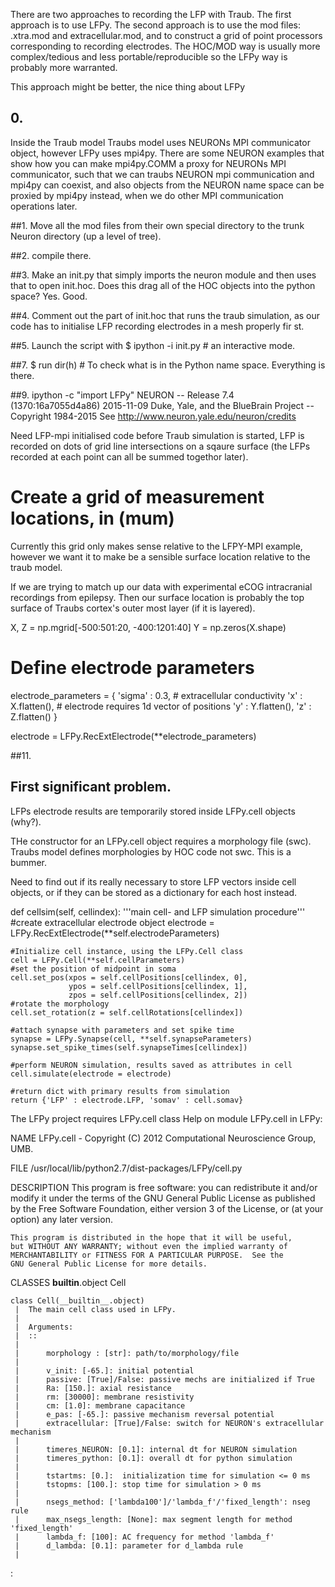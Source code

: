 There are two approaches to recording the LFP with Traub. The first approach is to use LFPy. The second approach is to use the mod files: .xtra.mod and extracellular.mod, and to construct a grid of point processors corresponding to recording electrodes. The HOC/MOD way is usually more complex/tedious and less portable/reproducible so the LFPy way is probably more warranted.

This approach might be better, the nice thing about LFPy


## 0. 
Inside the Traub model
Traubs model uses NEURONs MPI communicator object, however LFPy uses mpi4py. There are some NEURON examples that show how you can make mpi4py.COMM a proxy for NEURONs MPI communicator, such that we can traubs NEURON mpi communication and mpi4py can coexist, and also objects from the NEURON name space can be proxied by mpi4py instead, when we do other MPI communication operations later.

##1. 
Move all the mod files from their own special directory to the trunk Neuron directory (up a level of tree).

##2. 
compile there.

##3. 
Make an init.py that simply imports the neuron module and then uses that to open init.hoc. Does this drag all of the HOC objects into the python space? Yes. Good.

##4. 
Comment out the part of init.hoc that runs the traub simulation, as our code has to initialise LFP recording electrodes in a mesh properly fir st.

##5. 
Launch the script with $ ipython -i init.py # an interactive mode.

##7. 
$ run dir(h) # To check what is in the Python name space. Everything is there.

##9. 
ipython -c "import LFPy"
NEURON -- Release 7.4 (1370:16a7055d4a86) 2015-11-09
Duke, Yale, and the BlueBrain Project -- Copyright 1984-2015
See http://www.neuron.yale.edu/neuron/credits


Need LFP-mpi initialised code before Traub simulation is started, LFP is recorded on dots of grid line intersections on a sqaure surface (the LFPs recorded at each point can all be summed togethor later).

# Create a grid of measurement locations, in (mum)
Currently this grid only makes sense relative to the LFPY-MPI example, however we want it to make be a sensible surface location relative to the traub model.

If we are trying to match up our data with experimental eCOG intracranial recordings from epilepsy. Then our surface location is probably the top surface of Traubs cortex's outer most layer (if it is layered).

X, Z = np.mgrid[-500:501:20, -400:1201:40]
Y = np.zeros(X.shape)

# Define electrode parameters
electrode_parameters = {
    'sigma' : 0.3,      # extracellular conductivity
    'x' : X.flatten(),  # electrode requires 1d vector of positions
    'y' : Y.flatten(),
    'z' : Z.flatten()
}

electrode = LFPy.RecExtElectrode(**electrode_parameters)


##11. 
## First significant problem. 

LFPs electrode results are temporarily stored inside LFPy.cell objects (why?).

THe constructor for an LFPy.cell object requires a morphology file (swc). Traubs model defines morphologies by HOC code not swc. This is a bummer.

Need to find out if its really necessary to store LFP vectors inside cell objects, or if they can be stored as a dictionary for each host instead.


def cellsim(self, cellindex):
    '''main cell- and LFP simulation procedure'''
    #create extracellular electrode object
    electrode = LFPy.RecExtElectrode(**self.electrodeParameters)
    
    #Initialize cell instance, using the LFPy.Cell class
    cell = LFPy.Cell(**self.cellParameters)
    #set the position of midpoint in soma
    cell.set_pos(xpos = self.cellPositions[cellindex, 0],
                 ypos = self.cellPositions[cellindex, 1],
                 zpos = self.cellPositions[cellindex, 2])
    #rotate the morphology
    cell.set_rotation(z = self.cellRotations[cellindex])
    
    #attach synapse with parameters and set spike time
    synapse = LFPy.Synapse(cell, **self.synapseParameters)
    synapse.set_spike_times(self.synapseTimes[cellindex])
    
    #perform NEURON simulation, results saved as attributes in cell
    cell.simulate(electrode = electrode)
    
    #return dict with primary results from simulation
    return {'LFP' : electrode.LFP, 'somav' : cell.somav}


The LFPy project requires LFPy.cell class 
Help on module LFPy.cell in LFPy:

NAME
    LFPy.cell - Copyright (C) 2012 Computational Neuroscience Group, UMB.

FILE
    /usr/local/lib/python2.7/dist-packages/LFPy/cell.py

DESCRIPTION
    This program is free software: you can redistribute it and/or modify
    it under the terms of the GNU General Public License as published by
    the Free Software Foundation, either version 3 of the License, or
    (at your option) any later version.
    
    This program is distributed in the hope that it will be useful,
    but WITHOUT ANY WARRANTY; without even the implied warranty of
    MERCHANTABILITY or FITNESS FOR A PARTICULAR PURPOSE.  See the
    GNU General Public License for more details.

CLASSES
    __builtin__.object
        Cell
    
    class Cell(__builtin__.object)
     |  The main cell class used in LFPy.
     |  
     |  Arguments:
     |  ::
     |      
     |      morphology : [str]: path/to/morphology/file
     |  
     |      v_init: [-65.]: initial potential
     |      passive: [True]/False: passive mechs are initialized if True
     |      Ra: [150.]: axial resistance
     |      rm: [30000]: membrane resistivity
     |      cm: [1.0]: membrane capacitance
     |      e_pas: [-65.]: passive mechanism reversal potential
     |      extracellular: [True]/False: switch for NEURON's extracellular mechanism
     |  
     |      timeres_NEURON: [0.1]: internal dt for NEURON simulation
     |      timeres_python: [0.1]: overall dt for python simulation
     |  
     |      tstartms: [0.]:  initialization time for simulation <= 0 ms
     |      tstopms: [100.]: stop time for simulation > 0 ms
     |  
     |      nsegs_method: ['lambda100']/'lambda_f'/'fixed_length': nseg rule
     |      max_nsegs_length: [None]: max segment length for method 'fixed_length'
     |      lambda_f: [100]: AC frequency for method 'lambda_f'
     |      d_lambda: [0.1]: parameter for d_lambda rule
     |      
:
